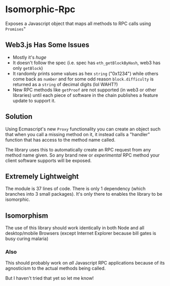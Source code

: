 # Isomorphic-Rpc
Exposes a Javascript object that maps all methods to RPC calls using `Promises`"

## Web3.js Has Some Issues
- Mostly it's *huge*
- It doesn't follow the spec (i.e. spec has `eth_getBlockByHash`, web3 has only `getBlock`)
- It randomly prints some values as hex `string` ("0x1234") while others come back as `number` and for some odd reason `block.difficulty` is returned as a `string` of decimal digits (lol WAHT?)
- New RPC methods like `getProof` are not supported (in web3 or other libraries) until each piece of software in the chain publishes a feature update to support it.

## Solution
Using Ecmascript's new `Proxy` functionality you can create an object such that when you call a missing method on it, it instead calls a "handler" function that has access to the method name called.

The library uses this to automatically create an RPC request from any method name given. So any brand new or _experimental_ RPC method your client software supports will be exposed.

## Extremely Lightweight
The module is 37 lines of code. There is only 1 dependency (which branches into 3 small packages). It's only there to enables the library to be isomorphic.

## Isomorphism
The use of this library should work identically in both Node and all desktop/mobile Browsers (except Internet Explorer because bill gates is busy curing malaria)

### Also
This should probably work on *all* Javascript RPC applications because of its agnosticism to the actual methods being called.

But I haven't tried that yet so let me know!

